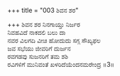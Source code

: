 +++
title = "003 ಶಿವನ ಶರ"

+++
ಶಿವನ ಶರ ನಿನಗಾಯ್ತು ನಿರ್ಜರ  
ನಿವಹವಿದೆ ನಾಕದಲಿ ಬಲು ದಾ  
ನವರ ವಿಲಗದಿ ವೀಚಿ ಹೋದುದು ಸಗ್ಗ ಸೌಖ್ಯಫಲ   
ಜವ ಸಭೆಯು ಜೀವರಿಗೆ ದುರ್ಜನ  
ರವಗಡವು ಸುಜನರಿಗೆ ತಮ ಶಶಿ  
ರವಿಗಳಿಗೆ ಮುನಿವಂತೆ ಖಳರಿದೆಯೆಂದನಮರೇಂದ್ರ     ॥3॥